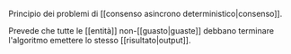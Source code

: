 Principio dei problemi di [[consenso asincrono deterministico|consenso]].

Prevede che tutte le [[entità]] non-[[guasto|guaste]] debbano terminare l'algoritmo emettere lo stesso [[risultato|output]].
